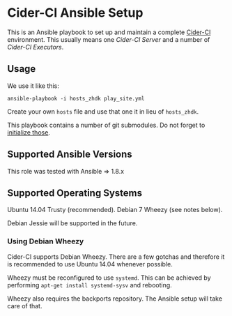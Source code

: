 Cider-CI Ansible Setup
======================

This is an Ansible playbook to set up and maintain a complete
[Cider-CI](https://github.com/cider-ci/cider-ci) environment. This usually
means one _Cider-CI Server_ and a number of _Cider-CI Executors_.



Usage
-----

We use it like this:

    ansible-playbook -i hosts_zhdk play_site.yml

Create your own `hosts` file and use that one it in lieu of
`hosts_zhdk`.

This playbook contains a number of git submodules. Do not forget to [initialize
those](http://www.git-scm.com/book/en/v2/Git-Tools-Submodules). 


Supported Ansible Versions
--------------------------

This role was tested with Ansible => 1.8.x

Supported Operating Systems
---------------------------

Ubuntu 14.04 Trusty (recommended).
Debian 7 Wheezy (see notes below).

Debian Jessie will be supported in the future.


### Using Debian Wheezy


Cider-CI supports Debian Wheezy. There are a few gotchas and therefore it is
recommended to use Ubuntu 14.04 whenever possible.

Wheezy must be reconfigured to use `systemd`. This can be achieved by performing
`apt-get install systemd-sysv` and rebooting.

Wheezy also requires the backports repository. The Ansible setup will take care of
that.
